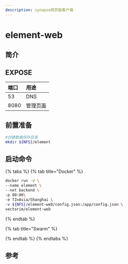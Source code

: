 ```yaml
---
description: synapse网页版客户端
---
```


# element-web

## 简介



## EXPOSE

| 端口 | 用途 |
| :--- | :--- |
| 53 | DNS |
| 8080 | 管理页面 |



## 前置准备

```bash
#创建数据保存目录
mkdir ${NFS}/element
```

## 启动命令

{% tabs %}
{% tab title="Docker" %}
```bash
docker run -d \
--name element \
--net backend \
-p 80:80\
-e TZ=Asia/Shanghai \
-v ${NFS}/element-web/config.json:/app/config.json \
vectorim/element-web
```
{% endtab %}

{% tab title="Swarm" %}

{% endtab %}
{% endtabs %}



## 参考

